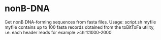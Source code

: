 # nonB-DNA
Get nonB DNA-forming sequences from fasta files. 
Usage: script.sh myfile
myfile contains up to 100 fasta records obtained from the toBitToFa utility, i.e. each header reads for example >chr1:1000-2000
